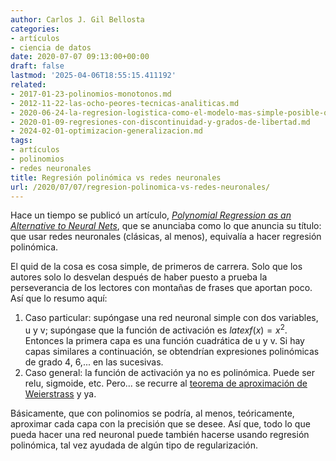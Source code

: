 ```yaml
---
author: Carlos J. Gil Bellosta
categories:
- artículos
- ciencia de datos
date: 2020-07-07 09:13:00+00:00
draft: false
lastmod: '2025-04-06T18:55:15.411192'
related:
- 2017-01-23-polinomios-monotonos.md
- 2012-11-22-las-ocho-peores-tecnicas-analiticas.md
- 2020-06-24-la-regresion-logistica-como-el-modelo-mas-simple-posible-que.md
- 2020-01-09-regresiones-con-discontinuidad-y-grados-de-libertad.md
- 2024-02-01-optimizacion-generalizacion.md
tags:
- artículos
- polinomios
- redes neuronales
title: Regresión polinómica vs redes neuronales
url: /2020/07/07/regresion-polinomica-vs-redes-neuronales/
---
```


Hace un tiempo se publicó un artículo, _[Polynomial Regression as an Alternative to Neural Nets](https://arxiv.org/abs/1806.06850)_, que se anunciaba como lo que anuncia su título: que usar redes neuronales (clásicas, al menos), equivalía a hacer regresión polinómica.

El quid de la cosa es cosa simple, de primeros de carrera. Solo que los autores solo lo desvelan después de haber puesto a prueba la perseverancia de los lectores con montañas de frases que aportan poco. Así que lo resumo aquí:

1. Caso particular: supóngase una red neuronal simple con dos variables, u y v; supóngase que la función de activación es $latex f(x) = x^2$. Entonces la primera capa es una función cuadrática de u y v. Si hay capas similares a continuación, se obtendrían expresiones polinómicas de grado 4, 6,... en las sucesivas.
2. Caso general: la función de activación ya no es polinómica. Puede ser relu, sigmoide, etc. Pero... se recurre al [teorema de aproximación de Weierstrass](https://es.wikipedia.org/wiki/Teorema_de_aproximaci%C3%B3n_de_Weierstrass) y ya.

Básicamente, que con polinomios se podría, al menos, teóricamente, aproximar cada capa con la precisión que se desee. Así que, todo lo que pueda hacer una red neuronal puede también hacerse usando regresión polinómica, tal vez ayudada de algún tipo de regularización.